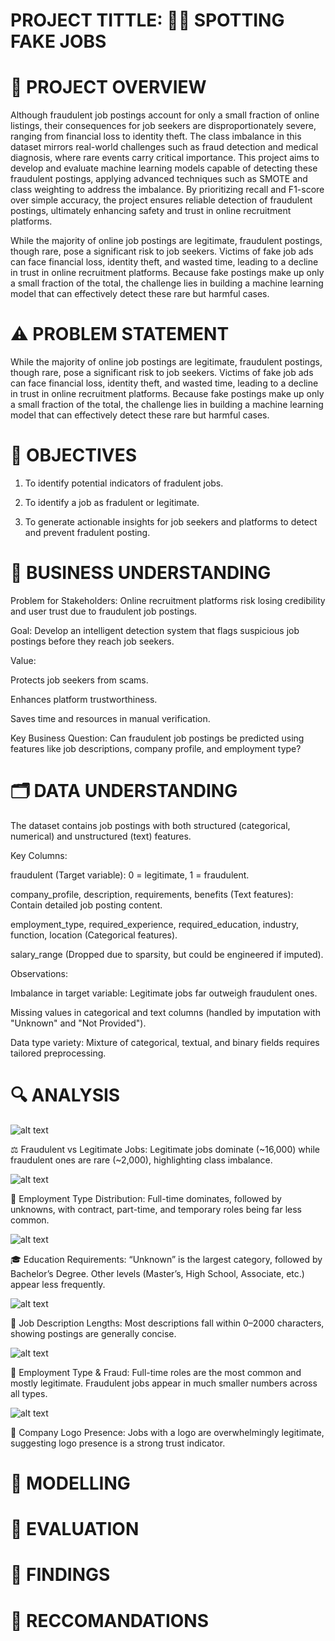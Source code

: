 #  PROJECT TITTLE: 🕵️‍♀️ SPOTTING FAKE JOBS

# 📝 PROJECT OVERVIEW

Although fraudulent job postings account for only a small fraction of online listings, their consequences for job seekers are disproportionately severe, ranging from financial loss to identity theft. The class imbalance in this dataset mirrors real-world challenges such as fraud detection and medical diagnosis, where rare events carry critical importance. This project aims to develop and evaluate machine learning models capable of detecting these fraudulent postings, applying advanced techniques such as SMOTE and class weighting to address the imbalance. By prioritizing recall and F1-score over simple accuracy, the project ensures reliable detection of fraudulent postings, ultimately enhancing safety and trust in online recruitment platforms.

While the majority of online job postings are legitimate, fraudulent postings, though rare, pose a significant risk to job seekers. Victims of fake job ads can face financial loss, identity theft, and wasted time, leading to a decline in trust in online recruitment platforms. Because fake postings make up only a small fraction of the total, the challenge lies in building a machine learning model that can effectively detect these rare but harmful cases.


# ⚠️ PROBLEM STATEMENT

While the majority of online job postings are legitimate, fraudulent postings, though rare, pose a significant risk to job seekers. Victims of fake job ads can face financial loss, identity theft, and wasted time, leading to a decline in trust in online recruitment platforms. Because fake postings make up only a small fraction of the total, the challenge lies in building a machine learning model that can effectively detect these rare but harmful cases.

# 🎯 OBJECTIVES

1. To identify potential indicators of fradulent jobs.

2. To identify a job as fradulent or legitimate.

3. To generate actionable insights for job seekers and platforms to detect and prevent fradulent posting.

# 💼 BUSINESS UNDERSTANDING

Problem for Stakeholders: Online recruitment platforms risk losing credibility and user trust due to fraudulent job postings.

Goal: Develop an intelligent detection system that flags suspicious job postings before they reach job seekers.

Value:

Protects job seekers from scams.

Enhances platform trustworthiness.

Saves time and resources in manual verification.

Key Business Question: Can fraudulent job postings be predicted using features like job descriptions, company profile, and employment type?


# 🗂️ DATA UNDERSTANDING

The dataset contains job postings with both structured (categorical, numerical) and unstructured (text) features.

Key Columns:

fraudulent (Target variable): 0 = legitimate, 1 = fraudulent.

company_profile, description, requirements, benefits (Text features): Contain detailed job posting content.

employment_type, required_experience, required_education, industry, function, location (Categorical features).

salary_range (Dropped due to sparsity, but could be engineered if imputed).

Observations:

Imbalance in target variable: Legitimate jobs far outweigh fraudulent ones.

Missing values in categorical and text columns (handled by imputation with "Unknown" and "Not Provided").

Data type variety: Mixture of categorical, textual, and binary fields requires tailored preprocessing.

# 🔍 ANALYSIS

![alt text](Images/image.png)

⚖️ Fraudulent vs Legitimate Jobs: Legitimate jobs dominate (~16,000) while fraudulent ones are rare (~2,000), highlighting class imbalance.



![alt text](Images/image-1.png)

📌 Employment Type Distribution: Full-time dominates, followed by unknowns, with contract, part-time, and temporary roles being far less common.



![alt text](Images/image-2.png)

🎓 Education Requirements: “Unknown” is the largest category, followed by Bachelor’s Degree. Other levels (Master’s, High School, Associate, etc.) appear less frequently.



![alt text](Images/image-3.png)

📝 Job Description Lengths: Most descriptions fall within 0–2000 characters, showing postings are generally concise.



![alt text](Images/image-4.png)

💼 Employment Type & Fraud: Full-time roles are the most common and mostly legitimate. Fraudulent jobs appear in much smaller numbers across all types.



![alt text](Images/image-5.png)

🏢 Company Logo Presence: Jobs with a logo are overwhelmingly legitimate, suggesting logo presence is a strong trust indicator.



# 🤖 MODELLING 

# 🧪 EVALUATION

# 📢 FINDINGS 

# 🚀 RECCOMANDATIONS
